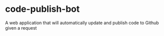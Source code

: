 # code-publish-bot
A web application that will automatically update and publish code to Github given a request
